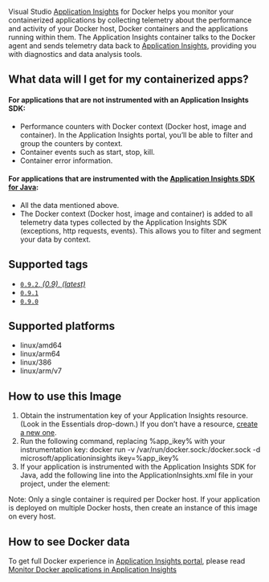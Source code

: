 Visual Studio [Application Insights][appinsights-overview] for Docker helps you monitor your containerized applications by collecting telemetry about the performance and activity of your Docker host, Docker containers and the applications running within them.
The Application Insights container talks to the Docker agent and sends telemetry data back to [Application Insights][appinsights-home], providing you with diagnostics and data analysis tools.

## What data will I get for my containerized apps?

#### For applications that are not instrumented with an Application Insights SDK:
* Performance counters with Docker context (Docker host, image and container). In the Application Insights portal, you’ll be able to filter and group the counters by context.
* Container events such as start, stop, kill.
* Container error information.

#### For applications that are instrumented with the [Application Insights SDK for Java][appinsights-java-sdk]:
* All the data mentioned above.
* The Docker context (Docker host, image and container) is added to all telemetry data types collected by the Application Insights SDK (exceptions, http requests, events). This allows you to filter and segment your data by context.

## Supported tags
* [`0.9.2`, _(0.9)_, _(latest)_](https://github.com/kbeaugrand/ApplicationInsights-Docker/tree/0.9.2/Dockerfile)
* [`0.9.1`](https://github.com/kbeaugrand/ApplicationInsights-Docker/tree/0.9.1/Dockerfile)
* [`0.9.0`](https://github.com/kbeaugrand/ApplicationInsights-Docker/tree/0.9.0/Dockerfile)

## Supported platforms
* linux/amd64
* linux/arm64
* linux/386
* linux/arm/v7

## How to use this Image

1.	Obtain the instrumentation key of your Application Insights resource. (Look in the Essentials drop-down.) If you don’t have a resource, [create a new one][appinsights-create-resource].
2.	Run the following command, replacing %app_ikey% with your instrumentation key:
docker run -v /var/run/docker.sock:/docker.sock -d microsoft/applicationinsights ikey=%app_ikey%
3.	If your application is instrumented with the Application Insights SDK for Java, add the following line into the ApplicationInsights.xml file in your project, under the <TelemetryInitializers> element:
<Add type="com.microsoft.applicationinsights.extensibility.initializer.docker.DockerContextInitializer"/>

Note: Only a single container is required per Docker host. If your application is deployed on multiple Docker hosts, then create an instance of this image on every host.

## How to see Docker data
To get full Docker experience in [Application Insights portal][azure-portal], please read [Monitor Docker applications in Application Insights][appinsights-docker-article]

[appinsights-home]: https://azure.microsoft.com/en-us/services/application-insights/
[appinsights-overview]: https://azure.microsoft.com/en-us/documentation/articles/app-insights-overview/
[appinsights-java-sdk]: https://azure.microsoft.com/en-us/documentation/articles/app-insights-java-get-started/
[appinsights-create-resource]: https://azure.microsoft.com/documentation/articles/app-insights-create-new-resource/
[azure-portal]: https://portal.azure.com/
[appinsights-docker-article]: https://azure.microsoft.com/en-us/documentation/articles/app-insights-docker/